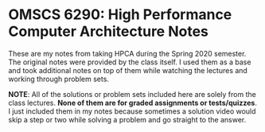 # OMSCS 6290: High Performance Computer Architecture Notes
These are my notes from taking HPCA during the Spring 2020 semester. The original notes were provided by the class itself. I used them as a base and took additional notes on top of them while watching the lectures and working through problem sets.

**NOTE**: All of the solutions or problem sets included here are solely from the class lectures. **None of them are for graded assignments or tests/quizzes**. I just included them in my notes because sometimes a solution video would skip a step or two while solving a problem and go straight to the answer.